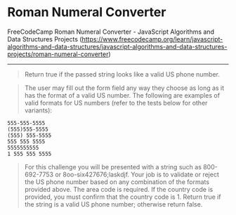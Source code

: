 # Roman Numeral Converter
FreeCodeCamp Roman Numeral Converter - JavaScript Algorithms and Data Structures Projects 
(https://www.freecodecamp.org/learn/javascript-algorithms-and-data-structures/javascript-algorithms-and-data-structures-projects/roman-numeral-converter)

---

> Return true if the passed string looks like a valid US phone number.

> The user may fill out the form field any way they choose as long as it has the format of a valid US number. The following are examples of valid formats for US numbers (refer to the tests below for other variants):

```
555-555-5555
(555)555-5555
(555) 555-5555
555 555 5555
5555555555
1 555 555 5555
```

> For this challenge you will be presented with a string such as 800-692-7753 or 8oo-six427676;laskdjf. Your job is to validate or reject the US phone number based on any combination of the formats provided above. The area code is required. If the country code is provided, you must confirm that the country code is 1. Return true if the string is a valid US phone number; otherwise return false.